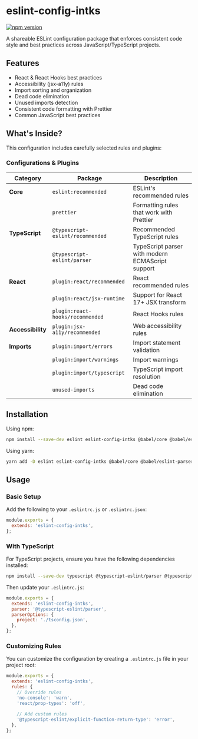 # eslint-config-intks

[![npm version](https://img.shields.io/npm/v/eslint-config-intks?style=flat-square)](https://www.npmjs.com/package/eslint-config-intks)

A shareable ESLint configuration package that enforces consistent code style and best practices across JavaScript/TypeScript projects.

## Features

- React & React Hooks best practices
- Accessibility (jsx-a11y) rules
- Import sorting and organization
- Dead code elimination
- Unused imports detection
- Consistent code formatting with Prettier
- Common JavaScript best practices

## What's Inside?

This configuration includes carefully selected rules and plugins:

### Configurations & Plugins

| Category | Package | Description |
|----------|---------|-------------|
| **Core** | `eslint:recommended` | ESLint's recommended rules |
| | `prettier` | Formatting rules that work with Prettier |
| **TypeScript** | `@typescript-eslint/recommended` | Recommended TypeScript rules |
| | `@typescript-eslint/parser` | TypeScript parser with modern ECMAScript support |
| **React** | `plugin:react/recommended` | React recommended rules |
| | `plugin:react/jsx-runtime` | Support for React 17+ JSX transform |
| | `plugin:react-hooks/recommended` | React Hooks rules |
| **Accessibility** | `plugin:jsx-a11y/recommended` | Web accessibility rules |
| **Imports** | `plugin:import/errors` | Import statement validation |
| | `plugin:import/warnings` | Import warnings |
| | `plugin:import/typescript` | TypeScript import resolution |
| | `unused-imports` | Dead code elimination |


## Installation

Using npm:
```sh
npm install --save-dev eslint eslint-config-intks @babel/core @babel/eslint-parser
```

Using yarn:
```sh
yarn add -D eslint eslint-config-intks @babel/core @babel/eslint-parser
```

## Usage

### Basic Setup

Add the following to your `.eslintrc.js` or `.eslintrc.json`:

```js
module.exports = {
  extends: 'eslint-config-intks',
};
```

### With TypeScript

For TypeScript projects, ensure you have the following dependencies installed:

```sh
npm install --save-dev typescript @typescript-eslint/parser @typescript-eslint/eslint-plugin
```

Then update your `.eslintrc.js`:

```js
module.exports = {
  extends: 'eslint-config-intks',
  parser: '@typescript-eslint/parser',
  parserOptions: {
    project: './tsconfig.json',
  },
};
```

### Customizing Rules

You can customize the configuration by creating a `.eslintrc.js` file in your project root:

```js
module.exports = {
  extends: 'eslint-config-intks',
  rules: {
    // Override rules
    'no-console': 'warn',
    'react/prop-types': 'off',
    
    // Add custom rules
    '@typescript-eslint/explicit-function-return-type': 'error',
  },
};
```

